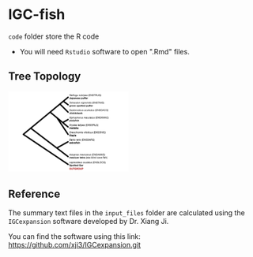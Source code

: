 # IGC-fish

`code` folder store the R code

* You will need `Rstudio` software to open ".Rmd" files.

## Tree Topology
<img src="./plots/fish-tree.png" alt="fish-tree" style="zoom:25%;" />

## Reference
The summary text files in the `input_files` folder are calculated using the `IGCexpansion` software developed by Dr. Xiang Ji.

You can find the software using this link: https://github.com/xji3/IGCexpansion.git

